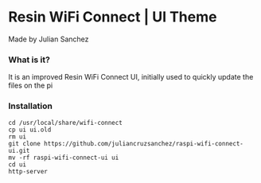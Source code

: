 # Resin WiFi Connect | UI Theme
Made by Julian Sanchez

### What is it?
It is an improved Resin WiFi Connect UI, initially used to quickly update the files on the pi

### Installation
```fish
cd /usr/local/share/wifi-connect
cp ui ui.old
rm ui
git clone https://github.com/juliancruzsanchez/raspi-wifi-connect-ui.git
mv -rf raspi-wifi-connect-ui ui
cd ui
http-server
```
